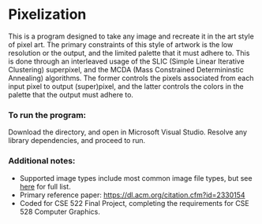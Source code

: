# Pixelization
This is a program designed to take any image and recreate it in the art style of pixel art.  The primary constraints of
this style of artwork is the low resolution or the output, and the limited palette that it must adhere to.
This is done through an interleaved usage of the SLIC (Simple Linear Iterative Clustering) superpixel, 
and the MCDA (Mass Constrained Determininstic Annealing) algorithms.  The former controls the pixels associated from each
input pixel to output (super)pixel, and the latter controls the colors in the palette that the output must adhere to.


### To run the program:
Download the directory, and open in Microsoft Visual Studio.  Resolve any library dependencies, and proceed to run.


### Additional notes:
- Supported image types include most common image file types, but see 
[here](https://docs.opencv.org/3.0-beta/modules/imgcodecs/doc/reading_and_writing_images.html#imread)
for full list.
- Primary reference paper: https://dl.acm.org/citation.cfm?id=2330154
- Coded for CSE 522 Final Project, completing the requirements for CSE 528 Computer Graphics.
